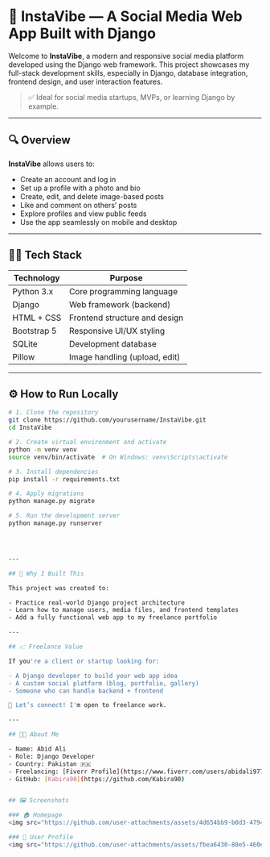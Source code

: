 # 🌟 InstaVibe — A Social Media Web App Built with Django

Welcome to **InstaVibe**, a modern and responsive social media platform developed using the Django web framework. This project showcases my full-stack development skills, especially in Django, database integration, frontend design, and user interaction features.

> ✅ Ideal for social media startups, MVPs, or learning Django by example.

---

## 🔍 Overview

**InstaVibe** allows users to:

- Create an account and log in
- Set up a profile with a photo and bio
- Create, edit, and delete image-based posts
- Like and comment on others’ posts
- Explore profiles and view public feeds
- Use the app seamlessly on mobile and desktop

---

## 🧑‍💻 Tech Stack

| Technology    | Purpose                      |
|---------------|-------------------------------|
| Python 3.x     | Core programming language     |
| Django         | Web framework (backend)       |
| HTML + CSS     | Frontend structure and design |
| Bootstrap 5    | Responsive UI/UX styling      |
| SQLite         | Development database          |
| Pillow         | Image handling (upload, edit) |

---



## ⚙️ How to Run Locally

```bash
# 1. Clone the repository
git clone https://github.com/yourusername/InstaVibe.git
cd InstaVibe

# 2. Create virtual environment and activate
python -m venv venv
source venv/bin/activate  # On Windows: venv\Scripts\activate

# 3. Install dependencies
pip install -r requirements.txt

# 4. Apply migrations
python manage.py migrate

# 5. Run the development server
python manage.py runserver




---

## 🧱 Why I Built This

This project was created to:

- Practice real-world Django project architecture
- Learn how to manage users, media files, and frontend templates
- Add a fully functional web app to my freelance portfolio

---

## 📈 Freelance Value

If you're a client or startup looking for:

- A Django developer to build your web app idea
- A custom social platform (blog, portfolio, gallery)
- Someone who can handle backend + frontend

📩 Let’s connect! I'm open to freelance work.

---

## 🧑‍🎓 About Me

- Name: Abid Ali  
- Role: Django Developer  
- Country: Pakistan 🇵🇰  
- Freelancing: [Fiverr Profile](https://www.fiverr.com/users/abidali977/)  
- GitHub: [Kabira90](https://github.com/Kabira90)


## 🖼️ Screenshots

### 🏠 Homepage
<img src="https://github.com/user-attachments/assets/4d654bb9-b0d3-4794-a78e-dec0beb7db0c" alt="Homepage" width="100%" />

### 👤 User Profile
<img src="https://github.com/user-attachments/assets/fbea6430-80e5-460e-9b41-e6ab1f87e5cd" alt="User Profile" width="100%" />






